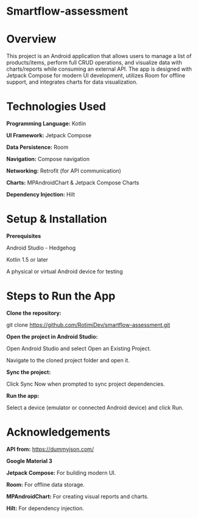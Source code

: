 # Smartflow-assessment

# Overview
This project is an Android application that allows users to manage a list of products/items, perform full CRUD operations, and visualize data with charts/reports while consuming an external API. The app is designed with Jetpack Compose for modern UI development, utilizes Room for offline support, and integrates charts for data visualization.

# Technologies Used
**Programming Language:** Kotlin

**UI Framework:** Jetpack Compose

**Data Persistence:** Room

**Navigation:** Compose navigation

**Networking:** Retrofit (for API communication)

**Charts:** MPAndroidChart & Jetpack Compose Charts

**Dependency Injection:** Hilt

# Setup & Installation

**Prerequisites**

Android Studio - Hedgehog

Kotlin 1.5 or later

A physical or virtual Android device for testing

# Steps to Run the App
**Clone the repository:**

git clone https://github.com/RotimiDev/smartflow-assessment.git

**Open the project in Android Studio:**

Open Android Studio and select Open an Existing Project.

Navigate to the cloned project folder and open it.

**Sync the project:**

Click Sync Now when prompted to sync project dependencies.

**Run the app:**

Select a device (emulator or connected Android device) and click Run.

# Acknowledgements

**API from:** https://dummyjson.com/

**Google Material 3**

**Jetpack Compose:** For building modern UI.

**Room:** For offline data storage.

**MPAndroidChart:** For creating visual reports and charts.

**Hilt:** For dependency injection.


